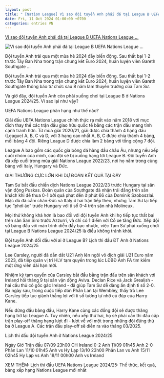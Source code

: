 ```yaml
---
layout: post
title: " [Nation League] Vì sao đội tuyển Anh phải đá tại League B UEFA Nations League ..."
date: Fri, 11 Oct 2024 01:00:00 +0700
categories: entries VN
---
```

[Vì sao đội tuyển Anh phải đá tại League B UEFA Nations League ...](https://www.sportingnews.com/vn/bong-da/news/why-england-uefa-nations-league-b/8681e546c930f63d97a95e1b)

![Vì sao đội tuyển Anh phải đá tại League B UEFA Nations League ...](https://library.sportingnews.com/styles/crop_style_16_9_desktop/s3/2024-09/nba-plain--328a12e9-8bb0-4411-b48a-1c130b804135.png?h=920929c4&itok=d7a-5C9y)

Đội tuyển Anh trải qua một mùa hè 2024 đầy biến động. Sau thất bại 1-2 trước Tây Ban Nha trong trận chung kết Euro 2024, huấn luyện viên Gareth Southgate ...

Đội tuyển Anh trải qua một mùa hè 2024 đầy biến động. Sau thất bại 1-2 trước Tây Ban Nha trong trận chung kết Euro 2024, huấn luyện viên Gareth Southgate thông báo từ chức sau 8 năm làm thuyền trưởng của Tam Sư.

Và giờ đây, đội tuyển Anh còn phải xuống chơi tại League B ở Nations League 2024/25. Vì sao lại như vậy?

UEFA Nations League phân hạng như thế nào?

Giải đấu UEFA Nations League chính thức ra mắt vào năm 2018 với mục đích thay thế các trận đấu giao hữu quốc tế bằng các trận đấu mang tính cạnh tranh hơn. Từ mùa giải 2020/21, giải được chia thành 4 hạng đấu (League) A, B, C và D, với 3 hạng cao nhất A, B, C được chia thành 4 bảng, mỗi bảng 4 đội. Riêng League D được chia làm 2 bảng với tổng cộng 7 đội.

League A bao gồm các quốc gia bóng đá hàng đầu châu Âu, nhưng nếu xếp cuối nhóm của mình, các đội sẽ bị xuống hạng tới League B. Đội tuyển Anh đã xếp cuối trong mùa giải Nations League 2022/23, nơi họ nằm trong cùng bảng với Italy, Hungary và Đức.

GIẢI THƯỞNG CỰC LỚN KHI DỰ ĐOÁN KẾT QUẢ TẠI ĐÂY

Tam Sư bắt đầu chiến dịch Nations League 2022/23 trước Hungary tại sân vận động Puskas. Đoàn quân của Southgate đã nhận trái đắng trên sân khách khi để thua 0-1 bởi quả phạt đền ở phút 66 của Dominik Szoboszlai. Mặc dù đã cầm chân Đức và Italy ở hai trận tiếp theo, nhưng Tam Sư lại tiếp tục “phơi áo” trước Hungary với tỉ số 0-4 trên sân nhà Molineux.

Mọi thứ không khá hơn là bao đối với đội tuyển Anh khi họ tiếp tục thất bại trên sân San Siro trước Azzurri, và chỉ có 1 điểm với Cỗ xe tăng Đức. Xếp đội sổ bảng đấu với màn trình diễn đầy bạc nhược, việc Tam Sư phải xuống chơi tại League B Nations League 2024/25 là điều không tránh khỏi.

Đội tuyển Anh đối đầu với ai ở League B? Lịch thi đấu ĐT Anh ở Nations League 2024/25

Lee Carsley, người đã dẫn dắt U21 Anh lên ngôi vô địch giải U21 Euro năm 2023, đã tiếp quản vị trí HLV tạm quyền trong lúc LĐBĐ Anh FA tìm kiếm một ứng viên dài hạn mới.

Nhiệm kỳ tạm quyền của Carsley bắt đầu bằng trận đấu trên sân khách với Ireland hồi tháng 9 tại sân vận động Aviva. Declan Rice và Jack Grealish - hai cầu thủ có gốc gác Ireland - đã giúp Tam Sư dễ dàng ấn định tỉ số 2-0. Ba ngày sau, trong cuộc tiếp đón Phần Lan tại Wembley, thầy trò Lee Carsley tiếp tục giành thắng lợi với tỉ số tương tự nhờ cú đúp của Harry Kane.

Nếu đứng đầu bảng đấu, Harry Kane cùng các đồng đội sẽ được thăng hạng trở lại League A. Tuy nhiên, nếu xếp thứ hai, họ sẽ phải cần thi đấu cặp trận play-off thăng hạng lượt đi - lượt về với một trong những đội đứng thứ ba ở League A. Các trận đấu play-off sẽ diễn ra vào tháng 03/2025.

Lịch thi đấu đội tuyển Anh ở Nations League 2024/25

Ngày Giờ Trận đấu 07/09 23h00 CH Ireland 0-2 Anh 11/09 01h45 Anh 2-0 Phần Lan 11/10 01h45 Anh vs Hy Lạp 13/10 23h00 Phần Lan vs Anh 15/11 02h45 Hy Lạp vs Anh 18/11 00h00 Anh vs Ireland

XEM THÊM: Lịch thi đấu UEFA Nations League 2024/25: Thể thức, kết quả, bảng xếp hạng Nations League mới nhất

